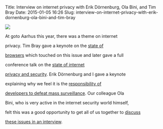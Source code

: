 Title: Interview on internet privacy with Erik Dörnenburg, Ola              Bini, and Tim Bray
Date: 2015-01-05 16:26
Slug: interview-on-internet-privacy-with-erik-dornenburg-ola-bini-and-tim-bray

<div class="img floating">

[![](http://martinfowler.com/snips/goto-2014-interview.png)](https://www.youtube.com/watch?v=0iQIVFhBmbU)

</div>

</p>

At goto Aarhus this year, there was a theme on internet

privacy. Tim Bray gave a keynote on the
<a href="https://www.youtube.com/watch?v=_pHx_1tlGN0">state of

browsers</a> which touched on this issue and later gave a full

conference talk on the
<a href="https://www.youtube.com/watch?v=95BrHJsUY-g">state of internet

privacy and security</a>. Erik Dörnenburg and I gave a keynote

explaining why we feel it is the
<a href="https://www.youtube.com/watch?v=aNaeVQhrsyY">responsibility of

developers to defeat mass surveillance</a>. Our colleague Ola

Bini, who is very active in the internet security world himself,

felt this was a good opportunity to get all of us together to
<a href="https://www.youtube.com/watch?v=0iQIVFhBmbU">discuss

these issues in an interview</a>.

</p>

